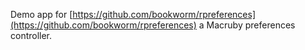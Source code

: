 Demo app for [https://github.com/bookworm/rpreferences](https://github.com/bookworm/rpreferences) a Macruby preferences controller.